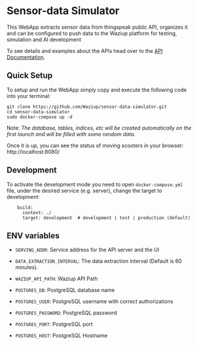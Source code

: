 # Sensor-data Simulator

This WebApp extracts sensor data from thingspeak public API, organizes it and can be configured to push data to the Waziup platform for testing, simulation and AI development

To see details and examples about the APIs head over to the [API Documentation](API.md).

## Quick Setup

To setup and run the WebApp simply copy and execute the following code into your terminal:

```
git clone https://github.com/Waziup/sensor-data-simulator.git
cd sensor-data-simulator
sudo docker-compose up -d
```

Note: _The database, tables, indices, etc will be created automatically on the first launch and will be filled with some random data._

Once it is up, you can see the status of moving scooters in your browser: http://localhost:8080/

## Development

To activate the development mode you need to open `docker-compose.yml` file, under the desired service (e.g. server), change the target to development:

```
    build:
      context: ./
      target: development  # development | test | production (default)
```

## ENV variables

- `SERVING_ADDR`: Service address for the API server and the UI
- `DATA_EXTRACTION_INTERVAL`: The data extraction interval (Default is 60 minutes).
- `WAZIUP_API_PATH`: Waziup API Path

- `POSTGRES_DB`: PostgreSQL database name
- `POSTGRES_USER`: PostgreSQL username with correct authorizations
- `POSTGRES_PASSWORD`: PostgreSQL password
- `POSTGRES_PORT`: PostgreSQL port
- `POSTGRES_HOST`: PostgreSQL Hostname
